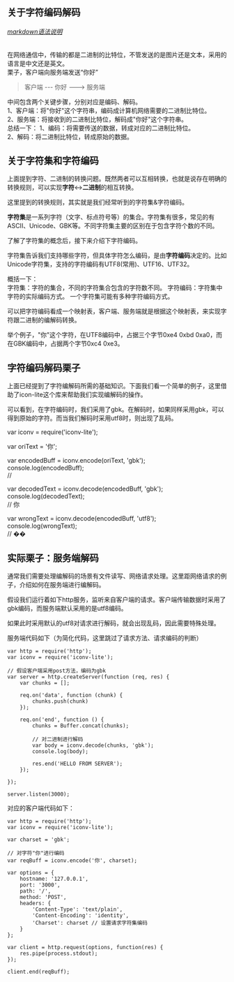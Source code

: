 ## 关于字符编码解码
###### [markdown语法说明](https://www.jianshu.com/p/191d1e21f7ed)
在网络通信中，传输的都是二进制的比特位，不管发送的是图片还是文本，采用的语言是中文还是英文。  
栗子，客户端向服务端发送“你好”
> 客户端 --- 你好 ---> 服务端    

中间包含两个关键步骤，分别对应是编码、解码。  
  1、客户端：将"你好"这个字符串，编码成计算机网络需要的二进制比特位。  
  2、服务端：将接收到的二进制比特位，解码成"你好"这个字符串。  
总结一下：
  1、编码：将需要传送的数据，转成对应的二进制比特位。  
  2、解码：将二进制比特位，转成原始的数据。  

## 关于字符集和字符编码
上面提到字符、二进制的转换问题。既然两者可以互相转换，也就是说存在明确的转换规则，可以实现**字符**<->**二进制**的相互转换。

这里提到的转换规则，其实就是我们经常听到的字符集&字符编码。

**字符集**是一系列字符（文字、标点符号等）的集合。字符集有很多，常见的有ASCII、Unicode、GBK等。不同字符集主要的区别在于包含字符个数的不同。

了解了字符集的概念后，接下来介绍下字符编码。

字符集告诉我们支持哪些字符，但具体字符怎么编码，是由**字符编码**决定的。比如Unicode字符集，支持的字符编码有UTF8(常用)、UTF16、UTF32。

概括一下：  
  字符集：字符的集合，不同的字符集合包含的字符数不同。
  字符编码：字符集中字符的实际编码方式。
  一个字符集可能有多种字符编码方式。

可以把字符编码看成一个映射表，客户端、服务端就是根据这个映射表，来实现字符跟二进制的编解码转换。

举个例子，"你"这个字符，在UTF8编码中，占据三个字节0xe4 0xbd 0xa0，而在GBK编码中，占据两个字节0xc4 0xe3。

## 字符编码解码栗子
上面已经提到了字符编解码所需的基础知识。下面我们看一个简单的例子，这里借助了icon-lite这个库来帮助我们实现编解码的操作。

可以看到，在字符编码时，我们采用了gbk。在解码时，如果同样采用gbk，可以得到原始的字符。而当我们解码时采用utf8时，则出现了乱码。

var iconv = require('iconv-lite');

var oriText = '你';

var encodedBuff = iconv.encode(oriText, 'gbk');  
console.log(encodedBuff);  
// <Buffer c4 e3>

var decodedText = iconv.decode(encodedBuff, 'gbk');  
console.log(decodedText);  
// 你

var wrongText = iconv.decode(encodedBuff, 'utf8');  
console.log(wrongText);  
// ��

## 实际栗子：服务端解码
通常我们需要处理编解码的场景有文件读写、网络请求处理。这里距网络请求的例子，介绍如何在服务端进行编解码。

假设我们运行着如下http服务，监听来自客户端的请求。客户端传输数据时采用了gbk编码，而服务端默认采用的是utf8编码。

如果此时采用默认的utf8对请求进行解码，就会出现乱码，因此需要特殊处理。

服务端代码如下（为简化代码，这里跳过了请求方法、请求编码的判断）

    var http = require('http');
    var iconv = require('iconv-lite');

    // 假设客户端采用post方法，编码为gbk  
    var server = http.createServer(function (req, res) {
        var chunks = [];
        
        req.on('data', function (chunk) {
            chunks.push(chunk)
        });

        req.on('end', function () {
            chunks = Buffer.concat(chunks);

            // 对二进制进行解码
            var body = iconv.decode(chunks, 'gbk');
            console.log(body);

            res.end('HELLO FROM SERVER');
        });

    });

    server.listen(3000);
对应的客户端代码如下：

    var http = require('http');
    var iconv = require('iconv-lite');

    var charset = 'gbk';

    // 对字符"你"进行编码
    var reqBuff = iconv.encode('你', charset);

    var options = {
        hostname: '127.0.0.1',
        port: '3000',
        path: '/',
        method: 'POST',
        headers: {
            'Content-Type': 'text/plain',
            'Content-Encoding': 'identity',
            'Charset': charset // 设置请求字符集编码
        }
    };

    var client = http.request(options, function(res) {
        res.pipe(process.stdout);
    });

    client.end(reqBuff);